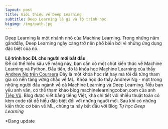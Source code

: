 ```yaml
---
layout: post
title: Giới thiệu về Deep Learning
subtitle: Deep Learning là gì và lộ trình học
bigimg: /img/path.jpg
---
```

Deep Learning là một nhánh nhỏ của Machine Learning. Trong những năm gầndđây, Deep Learning ngày càng trở nên phổ biến bởi vì những ứng dụng đặc biệt của nó.

**Lộ trình học DL cho người mới bắt đầu**     
Để có thể hiểu sâu về mảng này, bạn cần có một chút kiến thức về Machine Learning và Python.
Đầu tiên, đó là khóa học Machine Learning của thầy [Andrew Ng trên Coursera](https://www.coursera.org/learn/machine-learning)
Đây là một khóa học rất hay mà tôi đã từng tham gia có nền tảng vững chắc về ML. Khóa học do thầy Andrew Ng - một trong những người đầu ngành về cả Machine Learning và Deep Learning. 
Nếu bạn yếu anh văn, có thể tham khảo blog machinelearningcoban.com của anh [Tiệp Vũ](http://www.personal.psu.edu/thv102/). Blog được viết bằng tiếng Việt, khá chi tiết với nhiều thuật toán có kèm code rất dễ hiểu đặc biệt đối với những người mới. 
Sau khi có những kiến thức cơ bản về ML, chúng ta hãy bắt đầu với Blog *Tự học Deep Learning*


*Đang update
